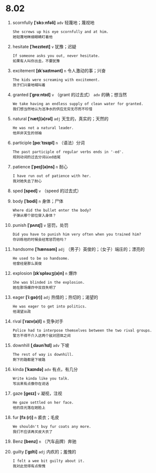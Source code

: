 # 8.02

























1. scornfully **[ˈskɔːnfəli]** `adv` 轻蔑地；蔑视地
    ```
    She screws up his eye scornfully and at him.
    她轻蔑地眯细眼睛盯着他
    ```

2. hesitate **[ˈhezɪteɪt]** `v` 犹豫；迟疑
    ```
    If someone asks you out, never hesitate.
    如果有人叫你出去，不要犹豫
    ```

3. excitement **[ɪkˈsaɪtmənt]** `n` 令人激动的事；兴奋
    ```
    The kids were screaming with excitement.
    孩子们兴奋地喊叫着
    ```

4. granted **[ˈɡrɑːntɪd]** `v` （grant 的过去式） `adv` 的确；想当然
    ```
    We take having an endless supply of clean water for granted.
    我们想当然地认为洁净水的供应无穷无尽而不珍惜
    ```

5. natural **[ˈnætʃ(ə)rəl]** `adj` 天生的，真实的；天然的
    ```
    He was not a natural leader.
    他并非天生的领袖
    ```

6. participle **[pɑːˈtɪsɪpl]** `n` （语法）分词
    ```
    The past participle of regular verbs ends in '-ed'.
    规则动词的过去分词以ed结尾
    ```

7. patience **[ˈpeɪʃ(ə)ns]** `n` 耐心
    ```
    I have run out of patience with her.
    我对她失去了耐心
    ```

8. sped **[sped]** `v` （speed 的过去式）

9. body **[ˈbɒdi]** `n` 身体；尸体
    ```
    Where did the bullet enter the body?
    子弹从哪个部位穿入身体？
    ```

10. punish **[ˈpʌnɪʃ]** `v` 惩罚，处罚
    ```
    Did you have to punish him very often when you trained him?
    你训练他的时候会经常惩罚他吗？
    ```

11. handsome **[ˈhænsəm]** `adj` （男子）英俊的；（女子）端庄的；漂亮的
    ```
    He used to be so handsome.
    他曾经是那么英俊
    ```

12. explosion **[ɪkˈspləʊʒ(ə)n]** `n` 爆炸
    ```
    She was blinded in the explosion.
    她在那场爆炸中双目失明了
    ```

13. eager **[ˈiːɡə(r)]** `adj` 热情的；热切的；渴望的
    ```
    He was eager to get into politics.
    他渴望从政
    ```

14. rival **[ˈraɪv(ə)l]** `n` 竞争对手
    ```
    Police had to interpose themselves between the two rival groups.
    警方不得不介入这两个敌对团体之间
    ```

15. downhill **[ˌdaʊnˈhɪl]** `adv` 下坡
    ```
    The rest of way is downhill.
    剩下的路都是下坡路
    ```

16. kinda **[ˈkaɪndə]** `adv` 有点，有几分
    ```
    Write kinda like you talk.
    写出来有点像你在说话
    ```

17. gaze **[ɡeɪz]** `v` 凝视，注视
    ```
    He gaze settled on her face.
    他的目光落在她脸上
    ```

18. fur **[fɜː(r)]** `n` 裘衣；毛皮
    ```
    We shouldn't buy fur coats any more.
    我们不应该再买皮大衣了
    ```

19. Benz **[benz]** `n` （汽车品牌）奔驰

20. guilty **[ˈɡɪlti]** `adj` 内疚的；羞愧的
    ```
    I felt a wee bit guilty about it.
    我对此觉得有点惭愧
    ```
